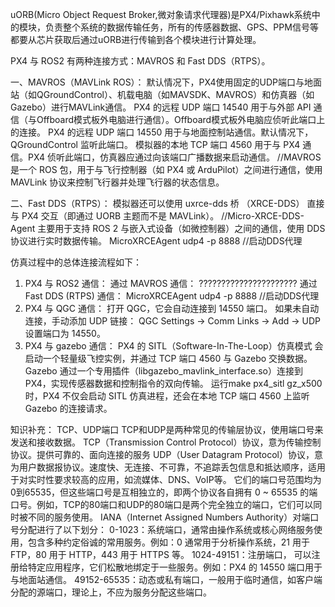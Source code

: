 uORB(Micro Object Request Broker,微对象请求代理器)是PX4/Pixhawk系统中的模块，负责整个系统的数据传输任务，所有的传感器数据、GPS、PPM信号等都要从芯片获取后通过uORB进行传输到各个模块进行计算处理。


PX4 与 ROS2 有两种连接方式：MAVROS 和 Fast DDS（RTPS）。

一、MAVROS（MAVLink ROS）：
    默认情况下，PX4使用固定的UDP端口与地面站（如QGroundControl）、机载电脑（如MAVSDK、MAVROS）和仿真器（如Gazebo）进行MAVLink通信。
    PX4 的远程 UDP 端口 14540 用于与外部 API 通信（与Offboard模式板外电脑进行通信）。Offboard模式板外电脑应侦听此端口上的连接。
    PX4 的远程 UDP 端口 14550 用于与地面控制站通信。默认情况下，QGroundControl 监听此端口。
    模拟器的本地 TCP 端口 4560 用于与 PX4 通信。PX4 侦听此端口，仿真器应通过向该端口广播数据来启动通信。
    //MAVROS 是一个 ROS 包，用于与飞行控制器（如 PX4 或 ArduPilot）之间进行通信，使用 MAVLink 协议来控制飞行器并处理飞行器的状态信息。

二、Fast DDS（RTPS）：
    模拟器还可以使用 uxrce-dds 桥 （XRCE-DDS） 直接与 PX4 交互（即通过 UORB 主题而不是 MAVLink）。
    //Micro-XRCE-DDS-Agent 主要用于支持 ROS 2 与嵌入式设备（如微控制器）之间的通信，使用 DDS 协议进行实时数据传输。
    MicroXRCEAgent udp4 -p 8888     //启动DDS代理



仿真过程中的总体连接流程如下：
1. PX4 与 ROS2 通信：
    通过 MAVROS 通信：
        ??????????????????????
    通过 Fast DDS (RTPS) 通信：
        MicroXRCEAgent udp4 -p 8888     //启动DDS代理
2. PX4 与 QGC 通信：
    打开 QGC，它会自动连接到 14550 端口。
        如果未自动连接，手动添加 UDP 链接：
        QGC Settings → Comm Links → Add → UDP
        设置端口为 14550。
3. PX4 与 gazebo 通信：
    PX4 的 SITL（Software-In-The-Loop）仿真模式 会启动一个轻量级飞控实例，并通过 TCP 端口 4560 与 Gazebo 交换数据。
    Gazebo 通过一个专用插件（libgazebo_mavlink_interface.so）连接到 PX4，实现传感器数据和控制指令的双向传输。
    运行make px4_sitl gz_x500时，PX4 不仅会启动 SITL 仿真进程，还会在本地 TCP 端口 4560 上监听 Gazebo 的连接请求。












知识补充：
TCP、UDP端口
    TCP和UDP是两种常见的传输层协议，使用端口号来发送和接收数据。
        TCP（Transmission Control Protocol）协议，意为传输控制协议。提供可靠的、面向连接的服务
        UDP（User Datagram Protocol）协议，意为用户数据报协议。速度快、无连接、不可靠，不追踪丢包信息和抵达顺序，适用于对实时性要求较高的应用，如流媒体、DNS、VoIP等。
    它们的端口号范围均为0到65535，但这些端口号是互相独立的，即两个协议各自拥有 0 ~ 65535 的端口号。例如，TCP的80端口和UDP的80端口是两个完全独立的端口，它们可以同时被不同的服务使用。
    IANA（Internet Assigned Numbers Authority）对端口号分配进行了以下划分：
        0-1023：系统端口，通常由操作系统或核心网络服务使用，包含多种约定俗诚的常用服务。例如：0 通常用于分析操作系统，21 用于 FTP，80 用于 HTTP，443 用于 HTTPS 等。
        1024-49151：注册端口， 可以注册给特定应用程序，它们松散地绑定于一些服务。例如：PX4 的 14550 端口用于与地面站通信。
        49152-65535：动态或私有端口，一般用于临时通信，如客户端分配的源端口，理论上，不应为服务分配这些端口。


